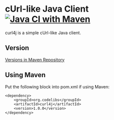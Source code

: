 cUrl-like Java Client
[![Java CI with Maven](https://github.com/codelibs/curl4j/actions/workflows/maven.yml/badge.svg)](https://github.com/codelibs/curl4j/actions/workflows/maven.yml)
=====================

curl4j is a simple cUrl-like Java client.

## Version

[Versions in Maven Repository](http://central.maven.org/maven2/org/codelibs/curl4j/)

## Using Maven

Put the following block into pom.xml if using Maven:

    <dependency>
        <groupId>org.codelibs</groupId>
        <artifactId>curl4j</artifactId>
        <version>1.0.0</version>
    </dependency>

